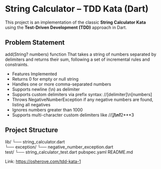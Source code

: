 # String Calculator – TDD Kata (Dart)

This project is an implementation of the classic **String Calculator Kata** using the **Test-Driven Development (TDD)** approach in Dart.

## Problem Statement

add(String? numbers) function That takes a string of numbers separated by delimiters and returns their sum, following a set of incremental rules and constraints.

- Features Implemented
- Returns 0 for empty or null string
- Handles one or more comma-separated numbers
- Supports newline (\n) as delimiter
- Supports custom delimiters via prefix syntax: //[delimiter]\n[numbers]
- Throws NegativeNumberException if any negative numbers are found, listing all negatives
- Ignores numbers greater than 1000
- Supports multi-character custom delimiters like //[***]\n1***2***3

## Project Structure
lib/
  └── string_calculator.dart  
  └── exception/
       └── negative_number_exception.dart  
test/
  └── string_calculator_test.dart 
pubspec.yaml
README.md

Link: https://osherove.com/tdd-kata-1